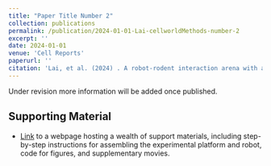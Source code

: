 ```yaml
---
title: "Paper Title Number 2"
collection: publications
permalink: /publication/2024-01-01-Lai-cellworldMethods-number-2
excerpt: ''
date: 2024-01-01
venue: 'Cell Reports'
paperurl: ''
citation: 'Lai, et al. (2024) . A robot-rodent interaction arena with adjustable spatial complexity for ethologically relevant behavioral studies. Cell Reports'
---
```

Under revision more information will be added once published.


## Supporting Material 
* [Link](https://cellworld.github.io/paper.html) to a webpage hosting a wealth of support materials, including step-by-step instructions for assembling the experimental platform and robot, code for figures, and supplementary movies.